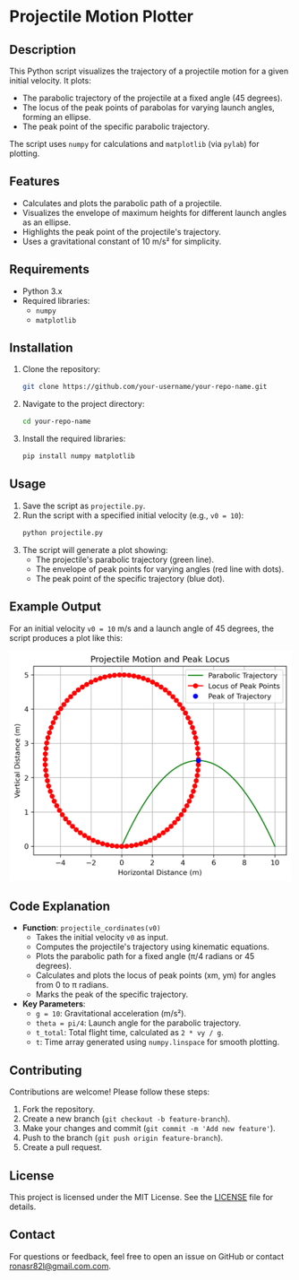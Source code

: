 # Projectile Motion Plotter

## Description
This Python script visualizes the trajectory of a projectile motion for a given initial velocity. It plots:
- The parabolic trajectory of the projectile at a fixed angle (45 degrees).
- The locus of the peak points of parabolas for varying launch angles, forming an ellipse.
- The peak point of the specific parabolic trajectory.

The script uses `numpy` for calculations and `matplotlib` (via `pylab`) for plotting.

## Features
- Calculates and plots the parabolic path of a projectile.
- Visualizes the envelope of maximum heights for different launch angles as an ellipse.
- Highlights the peak point of the projectile's trajectory.
- Uses a gravitational constant of 10 m/s² for simplicity.

## Requirements
- Python 3.x
- Required libraries:
  - `numpy`
  - `matplotlib`

## Installation
1. Clone the repository:
   ```bash
   git clone https://github.com/your-username/your-repo-name.git
   ```
2. Navigate to the project directory:
   ```bash
   cd your-repo-name
   ```
3. Install the required libraries:
   ```bash
   pip install numpy matplotlib
   ```

## Usage
1. Save the script as `projectile.py`.
2. Run the script with a specified initial velocity (e.g., `v0 = 10`):
   ```bash
   python projectile.py
   ```
3. The script will generate a plot showing:
   - The projectile's parabolic trajectory (green line).
   - The envelope of peak points for varying angles (red line with dots).
   - The peak point of the specific trajectory (blue dot).

## Example Output
For an initial velocity `v0 = 10` m/s and a launch angle of 45 degrees, the script produces a plot like this:

![Projectile Plot](projectile_plot.png) 

## Code Explanation
- **Function**: `projectile_cordinates(v0)`
  - Takes the initial velocity `v0` as input.
  - Computes the projectile's trajectory using kinematic equations.
  - Plots the parabolic path for a fixed angle (π/4 radians or 45 degrees).
  - Calculates and plots the locus of peak points (xm, ym) for angles from 0 to π radians.
  - Marks the peak of the specific trajectory.
- **Key Parameters**:
  - `g = 10`: Gravitational acceleration (m/s²).
  - `theta = pi/4`: Launch angle for the parabolic trajectory.
  - `t_total`: Total flight time, calculated as `2 * vy / g`.
  - `t`: Time array generated using `numpy.linspace` for smooth plotting.

## Contributing
Contributions are welcome! Please follow these steps:
1. Fork the repository.
2. Create a new branch (`git checkout -b feature-branch`).
3. Make your changes and commit (`git commit -m 'Add new feature'`).
4. Push to the branch (`git push origin feature-branch`).
5. Create a pull request.

## License
This project is licensed under the MIT License. See the [LICENSE](LICENSE) file for details.

## Contact
For questions or feedback, feel free to open an issue on GitHub or contact [ronasr82l@gmail.com.com](mailto:ronasr82@gmail.com).
